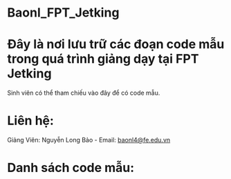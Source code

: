 # Baonl_FPT_Jetking

# Đây là nơi lưu trữ các đoạn code mẫu trong quá trình giảng dạy tại FPT Jetking
Sinh viên có thể tham chiếu vào đây để có code mẫu.

# Liên hệ:
Giảng Viên: Nguyễn Long Bảo - Email: baonl4@fe.edu.vn

# Danh sách code mẫu:
